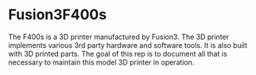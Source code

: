 # Fusion3F400s

The F400s is a 3D printer manufactured by Fusion3. The 3D printer implements various 3rd party hardware and software tools. It is also built with 3D printed parts. The goal of this rep is to document all that is necessary to maintain this model 3D printer in operation.
